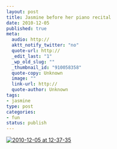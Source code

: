 ```yaml
--- 
layout: post
title: Jasmine before her piano recital
date: 2010-12-05
published: true
meta: 
  audio: http://
  aktt_notify_twitter: "no"
  quote-url: http://
  _edit_last: "1"
  _wp_old_slug: ""
  _thumbnail_id: "910058358"
  quote-copy: Unknown
  image: ""
  link-url: http://
  quote-author: Unknown
tags: 
- jasmine
type: post
categories: 
- fun
status: publish
---
```



[![](http://media.eick.us/2010/12/2010-12-05-at-12-37-35-300x224.jpg "2010-12-05 at 12-37-35")](http://media.eick.us/2010/12/2010-12-05-at-12-37-35.jpg)
